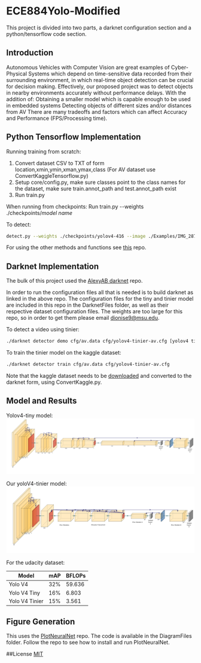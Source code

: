 # ECE884Yolo-Modified

This project is divided into two parts, a darknet configuration section and a python/tensorflow code section.

## Introduction

Autonomous Vehicles with Computer Vision are great examples of Cyber- Physical Systems which depend on time-sensitive data recorded from their surrounding environment, in which real-time object detection can be crucial for decision making. 
Effectively, our proposed project was to detect objects in nearby environments accurately without performance delays. With the addition of:
Obtaining a smaller model which is capable enough to be used in embedded systems
Detecting objects of different sizes and/or distances from AV
There are many tradeoffs and factors which can affect Accuracy and Performance (FPS/Processing time).


## Python Tensorflow Implementation

Running training from scratch:
1. Convert dataset CSV to TXT of form location,xmin,ymin,xman,ymax,class
(For AV dataset use ConvertKaggleTensorflow.py)
2. Setup core/config.py, make sure classes point to the class names for the dataset,
make sure train.annot_path and test.annot_path exist
3. Run train.py

When running from checkpoints:
Run train.py --weights ./checkpoints/*model name*

To detect:

```bash
detect.py --weights ./checkpoints/yolov4-416 --image ./Examples/IMG_2878.PNG
```

For using the other methods and functions see [this](https://github.com/hunglc007/tensorflow-yolov4-tflite) repo.

## Darknet Implementation

The bulk of this project used the [AlexyAB darknet](https://github.com/AlexeyAB/darknet) repo.

In order to run the configuration files all that is needed is to build darknet as linked in the above repo.
The configuration files for the tiny and tinier model are included in this repo in the DarknetFiles folder, as well as 
their respective dataset configuration files. The weights are too large for this repo, so in order to get them please
email dionise9@msu.edu.

To detect a video using tinier:

```bash
./darknet detector demo cfg/av.data cfg/yolov4-tinier-av.cfg [yolov4 tinier weights path] [video path]
```

To train the tinier model on the kaggle dataset:

```bash
./darknet detector train cfg/av.data cfg/yolov4-tinier-av.cfg
```
Note that the kaggle dataset needs to be [downloaded](https://www.kaggle.com/datasets/alincijov/self-driving-cars?resource=download) and converted to the darknet form, using ConvertKaggle.py.

## Model and Results

Yolov4-tiny model:
![Yolov4-tiny](https://github.com/Dionise9/ECE884Yolo-Modified/blob/master/DiagramFiles/yolov4-tiny-1.jpg?raw=true)

Our yoloV4-tinier model:
![Yolov4-tinier](https://github.com/Dionise9/ECE884Yolo-Modified/blob/master/DiagramFiles/yolov4-tinier-1.jpg?raw=true)

For the udacity dataset:

Model | mAP | BFLOPs 
--- | --- | ---
Yolo V4 | 32% | 59.636
Yolo V4 Tiny | 16% | 6.803
Yolo V4 Tinier | 15% | 3.561

## Figure Generation

This uses the [PlotNeuralNet](https://github.com/HarisIqbal88/PlotNeuralNet) repo. 
The code is available in the DiagramFiles folder. Follow the repo to see how to install and run PlotNeuralNet.

##License
[MIT](https://choosealicense.com/licenses/mit/)

